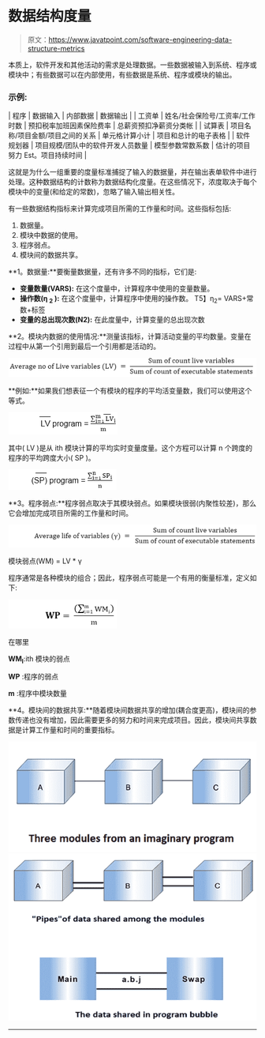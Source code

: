 # 数据结构度量

> 原文：<https://www.javatpoint.com/software-engineering-data-structure-metrics>

本质上，软件开发和其他活动的需求是处理数据。一些数据被输入到系统、程序或模块中；有些数据可以在内部使用，有些数据是系统、程序或模块的输出。

### 示例:

| 程序 | 数据输入 | 内部数据 | 数据输出 |
| 工资单 | 姓名/社会保险号/工资率/工作时数 | 预扣税率加班因素保险费率 | 总薪资预扣净薪资分类帐 |
| 试算表 | 项目名称/项目金额/项目之间的关系 | 单元格计算小计 | 项目和总计的电子表格 |
| 软件规划器 | 项目规模/团队中的软件开发人员数量 | 模型参数常数系数 | 估计的项目努力 Est。项目持续时间 |

这就是为什么一组重要的度量标准捕捉了输入的数据量，并在输出表单软件中进行处理。这种数据结构的计数称为数据结构化度量。在这些情况下，浓度取决于每个模块中的变量(和给定的常数)，忽略了输入输出相关性。

有一些数据结构指标来计算完成项目所需的工作量和时间。这些指标包括:

1.  数据量。
2.  模块中数据的使用。
3.  程序弱点。
4.  模块间的数据共享。

**1。数据量:**要衡量数据量，还有许多不同的指标，它们是:

*   **变量数量(VARS):** 在这个度量中，计算程序中使用的变量数量。
*   **操作数(η <sub>2</sub> ):** 在这个度量中，计算程序中使用的操作数。
    T5】η<sub>2</sub>= VARS+常数+标签
*   **变量的总出现次数(N2):** 在此度量中，计算变量的总出现次数

**2。模块内数据的使用情况:**测量该指标，计算活动变量的平均数量。变量在过程中从第一个引用到最后一个引用都是活动的。

![Data Structure Metrics](img/7cfd24768261e9f4b3ff129335c1ef1d.png)

**例如:**如果我们想表征一个有模块的程序的平均活变量数，我们可以使用这个等式。

![Data Structure Metrics](img/1147d00195caaef2306d998b183aed90.png)

其中( LV )是从 ith 模块计算的平均实时变量度量。这个方程可以计算 n 个跨度的程序的平均跨度大小( SP )。

![Data Structure Metrics](img/625ddf720206c56605e7cb0f321017d8.png)

**3。程序弱点:**程序弱点取决于其模块弱点。如果模块很弱(内聚性较差)，那么它会增加完成项目所需的工作量和时间。

![Data Structure Metrics](img/531cb9f24ae0e77b30a4257f5b7f0ede.png)

模块弱点(WM) = LV * γ

程序通常是各种模块的组合；因此，程序弱点可能是一个有用的衡量标准，定义如下:

![Data Structure Metrics](img/0a57855d1e720d8e27fa0073ded7193f.png)

在哪里

**WM<sub>I</sub>**:ith 模块的弱点

**WP** :程序的弱点

**m** :程序中模块数量

**4。模块间的数据共享:**随着模块间数据共享的增加(耦合度更高)，模块间的参数传递也没有增加，因此需要更多的努力和时间来完成项目。因此，模块间共享数据是计算工作量和时间的重要指标。

![Data Structure Metrics](img/26116d9d6d25067df19cd10ef496d1c3.png)
![Data Structure Metrics](img/a2809cc4f30d470cf0cb591fa2af8828.png)

* * *